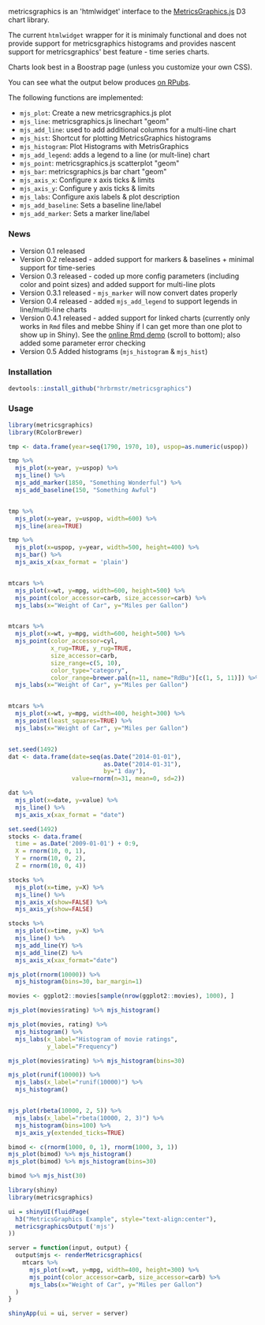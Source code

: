 metricsgraphics is an 'htmlwidget' interface to the [MetricsGraphics.js](http://metricsgraphicsjs.org/) D3 chart library.

The current `htmlwidget` wrapper for it is minimaly functional and does not provide support for metricsgraphics histograms and provides nascent support for metricsgraphics' best feature - time series charts.

Charts look best in a Boostrap page (unless you customize your own CSS).

You can see what the output below produces [on RPubs](http://rpubs.com/hrbrmstr/53741).

The following functions are implemented:

-   `mjs_plot`: Create a new metricsgraphics.js plot
-   `mjs_line`: metricsgraphics.js linechart "geom"
-   `mjs_add_line`: used to add additional columns for a multi-line chart
-   `mjs_hist`: Shortcut for plotting MetricsGraphics histograms
-   `mjs_histogram`: Plot Histograms with MetrisGraphics
-   `mjs_add_legend`: adds a legend to a line (or mult-line) chart
-   `mjs_point`: metricsgraphics.js scatterplot "geom"
-   `mjs_bar`: metricsgraphics.js bar chart "geom"
-   `mjs_axis_x`: Configure x axis ticks & limits
-   `mjs_axis_y`: Configure y axis ticks & limits
-   `mjs_labs`: Configure axis labels & plot description
-   `mjs_add_baseline`: Sets a baseline line/label
-   `mjs_add_marker`: Sets a marker line/label

### News

-   Version 0.1 released
-   Version 0.2 released - added support for markers & baselines + minimal support for time-series
-   Version 0.3 released - coded up more config parameters (including color and point sizes) and added support for multi-line plots
-   Version 0.3.1 released - `mjs_marker` will now convert dates properly
-   Version 0.4 released - added `mjs_add_legend` to support legends in line/multi-line charts
-   Version 0.4.1 released - added support for linked charts (currently only works in `Rmd` files and mebbe Shiny if I can get more than one plot to show up in Shiny). See the [online Rmd demo](http://rpubs.com/hrbrmstr/52765) (scroll to bottom); also added some parameter error checking
-   Version 0.5 Added histograms (`mjs_histogram` & `mjs_hist`)

### Installation

``` r
devtools::install_github("hrbrmstr/metricsgraphics")
```

### Usage

``` r
library(metricsgraphics)
library(RColorBrewer)

tmp <- data.frame(year=seq(1790, 1970, 10), uspop=as.numeric(uspop))

tmp %>%
  mjs_plot(x=year, y=uspop) %>%
  mjs_line() %>%
  mjs_add_marker(1850, "Something Wonderful") %>%
  mjs_add_baseline(150, "Something Awful")


tmp %>%
  mjs_plot(x=year, y=uspop, width=600) %>%
  mjs_line(area=TRUE)

tmp %>%
  mjs_plot(x=uspop, y=year, width=500, height=400) %>%
  mjs_bar() %>%
  mjs_axis_x(xax_format = 'plain')


mtcars %>%
  mjs_plot(x=wt, y=mpg, width=600, height=500) %>%
  mjs_point(color_accessor=carb, size_accessor=carb) %>%
  mjs_labs(x="Weight of Car", y="Miles per Gallon")


mtcars %>%
  mjs_plot(x=wt, y=mpg, width=600, height=500) %>%
  mjs_point(color_accessor=cyl,
            x_rug=TRUE, y_rug=TRUE,
            size_accessor=carb,
            size_range=c(5, 10),
            color_type="category",
            color_range=brewer.pal(n=11, name="RdBu")[c(1, 5, 11)]) %>%
  mjs_labs(x="Weight of Car", y="Miles per Gallon")


mtcars %>%
  mjs_plot(x=wt, y=mpg, width=400, height=300) %>%
  mjs_point(least_squares=TRUE) %>%
  mjs_labs(x="Weight of Car", y="Miles per Gallon")


set.seed(1492)
dat <- data.frame(date=seq(as.Date("2014-01-01"),
                           as.Date("2014-01-31"),
                           by="1 day"),
                  value=rnorm(n=31, mean=0, sd=2))

dat %>%
  mjs_plot(x=date, y=value) %>%
  mjs_line() %>%
  mjs_axis_x(xax_format = "date")

set.seed(1492)
stocks <- data.frame(
  time = as.Date('2009-01-01') + 0:9,
  X = rnorm(10, 0, 1),
  Y = rnorm(10, 0, 2),
  Z = rnorm(10, 0, 4))

stocks %>%
  mjs_plot(x=time, y=X) %>%
  mjs_line() %>%
  mjs_axis_x(show=FALSE) %>%
  mjs_axis_y(show=FALSE)

stocks %>%
  mjs_plot(x=time, y=X) %>%
  mjs_line() %>%
  mjs_add_line(Y) %>%
  mjs_add_line(Z) %>%
  mjs_axis_x(xax_format="date")

mjs_plot(rnorm(10000)) %>%
  mjs_histogram(bins=30, bar_margin=1)

movies <- ggplot2::movies[sample(nrow(ggplot2::movies), 1000), ]

mjs_plot(movies$rating) %>% mjs_histogram()

mjs_plot(movies, rating) %>% 
  mjs_histogram() %>% 
  mjs_labs(x_label="Histogram of movie ratings", 
           y_label="Frequency")

mjs_plot(movies$rating) %>% mjs_histogram(bins=30)

mjs_plot(runif(10000)) %>% 
  mjs_labs(x_label="runif(10000)") %>%
  mjs_histogram()


mjs_plot(rbeta(10000, 2, 5)) %>%
  mjs_labs(x_label="rbeta(10000, 2, 3)") %>%
  mjs_histogram(bins=100) %>% 
  mjs_axis_y(extended_ticks=TRUE)

bimod <- c(rnorm(1000, 0, 1), rnorm(1000, 3, 1))
mjs_plot(bimod) %>% mjs_histogram() 
mjs_plot(bimod) %>% mjs_histogram(bins=30) 

bimod %>% mjs_hist(30)

library(shiny)
library(metricsgraphics)

ui = shinyUI(fluidPage(
  h3("MetricsGraphics Example", style="text-align:center"),
  metricsgraphicsOutput('mjs')
))

server = function(input, output) {
  output$mjs <- renderMetricsgraphics(
    mtcars %>% 
      mjs_plot(x=wt, y=mpg, width=400, height=300) %>%
      mjs_point(color_accessor=carb, size_accessor=carb) %>%
      mjs_labs(x="Weight of Car", y="Miles per Gallon")
  )
}

shinyApp(ui = ui, server = server)
```
